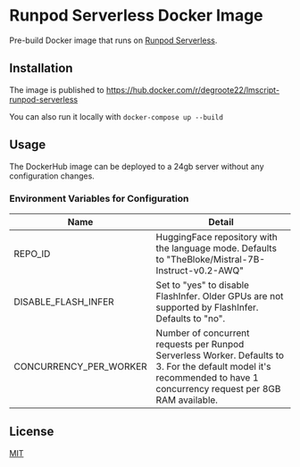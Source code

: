 # Runpod Serverless Docker Image

Pre-build Docker image that runs on
[Runpod Serverless](https://www.runpod.io/serverless-gpu).

## Installation

The image is published to
https://hub.docker.com/r/degroote22/lmscript-runpod-serverless

You can also run it locally with `docker-compose up --build`

## Usage

The DockerHub image can be deployed to a 24gb server without any configuration
changes.

### Environment Variables for Configuration

| Name                   | Detail                                                                                                                                                                 |
| ---------------------- | ---------------------------------------------------------------------------------------------------------------------------------------------------------------------- |
| REPO_ID                | HuggingFace repository with the language mode. Defaults to "TheBloke/Mistral-7B-Instruct-v0.2-AWQ"                                                                     |
| DISABLE_FLASH_INFER    | Set to "yes" to disable FlashInfer. Older GPUs are not supported by FlashInfer. Defaults to "no".                                                                      |
| CONCURRENCY_PER_WORKER | Number of concurrent requests per Runpod Serverless Worker. Defaults to 3. For the default model it's recommended to have 1 concurrency request per 8GB RAM available. |

## License

[MIT](https://choosealicense.com/licenses/mit/)

